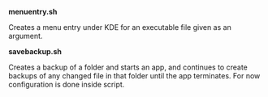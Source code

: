 **menuentry.sh**

Creates a menu entry under KDE for an executable file given as an argument.

**savebackup.sh**

Creates a backup of a folder and starts an app, and continues to create backups of any changed file in that folder until the app terminates.
For now configuration is done inside script.
